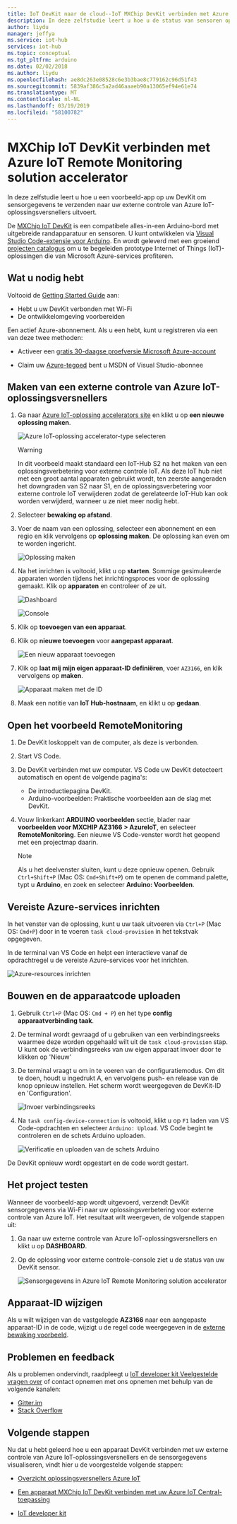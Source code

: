 ```yaml
---
title: IoT DevKit naar de cloud--IoT MXChip DevKit verbinden met Azure IoT Hub | Microsoft Docs
description: In deze zelfstudie leert u hoe u de status van sensoren op IoT DevKit AZ3166 verzendt naar de oplossingsverbetering voor externe controle van Azure IoT.
author: liydu
manager: jeffya
ms.service: iot-hub
services: iot-hub
ms.topic: conceptual
ms.tgt_pltfrm: arduino
ms.date: 02/02/2018
ms.author: liydu
ms.openlocfilehash: ae8dc263e08528c6e3b3bae8c779162c96d51f43
ms.sourcegitcommit: 5839af386c5a2ad46aaaeb90a13065ef94e61e74
ms.translationtype: MT
ms.contentlocale: nl-NL
ms.lasthandoff: 03/19/2019
ms.locfileid: "58100782"
---
```

# <a name="connect-mxchip-iot-devkit-to-azure-iot-remote-monitoring-solution-accelerator"></a>MXChip IoT DevKit verbinden met Azure IoT Remote Monitoring solution accelerator

In deze zelfstudie leert u hoe u een voorbeeld-app op uw DevKit om sensorgegevens te verzenden naar uw externe controle van Azure IoT-oplossingsversnellers uitvoert.

De [MXChip IoT DevKit](https://aka.ms/iot-devkit) is een compatibele alles-in-een Arduino-bord met uitgebreide randapparatuur en sensoren. U kunt ontwikkelen via [Visual Studio Code-extensie voor Arduino](https://aka.ms/arduino). En wordt geleverd met een groeiend [projecten catalogus](https://microsoft.github.io/azure-iot-developer-kit/docs/projects/) om u te begeleiden prototype Internet of Things (IoT)-oplossingen die van Microsoft Azure-services profiteren.

## <a name="what-you-need"></a>Wat u nodig hebt

Voltooid de [Getting Started Guide](https://docs.microsoft.com/azure/iot-hub/iot-hub-arduino-iot-devkit-az3166-get-started) aan:

* Hebt u uw DevKit verbonden met Wi-Fi
* De ontwikkelomgeving voorbereiden

Een actief Azure-abonnement. Als u een hebt, kunt u registreren via een van deze twee methoden:

* Activeer een [gratis 30-daagse proefversie Microsoft Azure-account](https://azure.microsoft.com/free/)

* Claim uw [Azure-tegoed](https://azure.microsoft.com/pricing/member-offers/msdn-benefits-details/) bent u MSDN of Visual Studio-abonnee

## <a name="create-an-azure-iot-remote-monitoring-solution-accelerator"></a>Maken van een externe controle van Azure IoT-oplossingsversnellers

1. Ga naar [Azure IoT-oplossing accelerators site](https://www.azureiotsolutions.com/) en klikt u op **een nieuwe oplossing maken**.

   ![Azure IoT-oplossing accelerator-type selecteren](media/iot-hub-arduino-iot-devkit-az3166-devkit-remote-monitoring/azure-iot-suite-solution-types.png)

   > [!WARNING]
   > In dit voorbeeld maakt standaard een IoT-Hub S2 na het maken van een oplossingsverbetering voor externe controle IoT. Als deze IoT hub niet met een groot aantal apparaten gebruikt wordt, ten zeerste aangeraden het downgraden van S2 naar S1, en de oplossingsverbetering voor externe controle IoT verwijderen zodat de gerelateerde IoT-Hub kan ook worden verwijderd, wanneer u ze niet meer nodig hebt. 

2. Selecteer **bewaking op afstand**.

3. Voer de naam van een oplossing, selecteer een abonnement en een regio en klik vervolgens op **oplossing maken**. De oplossing kan even om te worden ingericht.
  
   ![Oplossing maken](media/iot-hub-arduino-iot-devkit-az3166-devkit-remote-monitoring/azure-iot-suite-new-solution.png)

4. Na het inrichten is voltooid, klikt u op **starten**. Sommige gesimuleerde apparaten worden tijdens het inrichtingsproces voor de oplossing gemaakt. Klik op **apparaten** en controleer of ze uit.

   ![Dashboard](media/iot-hub-arduino-iot-devkit-az3166-devkit-remote-monitoring/azure-iot-suite-new-solution-created.png)
  
   ![Console](media/iot-hub-arduino-iot-devkit-az3166-devkit-remote-monitoring/azure-iot-suite-console.png)

5. Klik op **toevoegen van een apparaat**.

6. Klik op **nieuwe toevoegen** voor **aangepast apparaat**.
  
   ![Een nieuw apparaat toevoegen](media/iot-hub-arduino-iot-devkit-az3166-devkit-remote-monitoring/azure-iot-suite-add-new-device.png)

7. Klik op **laat mij mijn eigen apparaat-ID definiëren**, voer `AZ3166`, en klik vervolgens op **maken**.
  
   ![Apparaat maken met de ID](media/iot-hub-arduino-iot-devkit-az3166-devkit-remote-monitoring/azure-iot-suite-new-device-configuration.png)

8. Maak een notitie van **IoT Hub-hostnaam**, en klikt u op **gedaan**.

## <a name="open-the-remotemonitoring-sample"></a>Open het voorbeeld RemoteMonitoring

1. De DevKit loskoppelt van de computer, als deze is verbonden.

2. Start VS Code.

3. De DevKit verbinden met uw computer. VS Code uw DevKit detecteert automatisch en opent de volgende pagina's:

   * De introductiepagina DevKit.
   * Arduino-voorbeelden: Praktische voorbeelden aan de slag met DevKit.

4. Vouw linkerkant **ARDUINO voorbeelden** sectie, blader naar **voorbeelden voor MXCHIP AZ3166 > AzureIoT**, en selecteer **RemoteMonitoring**. Een nieuwe VS Code-venster wordt het geopend met een projectmap daarin.

   > [!NOTE]
   > Als u het deelvenster sluiten, kunt u deze opnieuw openen. Gebruik `Ctrl+Shift+P` (Mac OS: `Cmd+Shift+P`) om te openen de command palette, typt u **Arduino**, en zoek en selecteer **Arduino: Voorbeelden**.

## <a name="provision-required-azure-services"></a>Vereiste Azure-services inrichten

In het venster van de oplossing, kunt u uw taak uitvoeren via `Ctrl+P` (Mac OS: `Cmd+P`) door in te voeren `task cloud-provision` in het tekstvak opgegeven.

In de terminal van VS Code en helpt een interactieve vanaf de opdrachtregel u de vereiste Azure-services voor het inrichten.

![Azure-resources inrichten](media/iot-hub-arduino-iot-devkit-az3166-devkit-remote-monitoring/provision.png)

## <a name="build-and-upload-the-device-code"></a>Bouwen en de apparaatcode uploaden

1. Gebruik `Ctrl+P` (Mac OS: `Cmd + P`) en het type **config apparaatverbinding taak**.

2. De terminal wordt gevraagd of u gebruiken van een verbindingsreeks waarmee deze worden opgehaald wilt uit de `task cloud-provision` stap. U kunt ook de verbindingsreeks van uw eigen apparaat invoer door te klikken op 'Nieuw'

3. De terminal vraagt u om in te voeren van de configuratiemodus. Om dit te doen, houdt u ingedrukt A, en vervolgens push- en release van de knop opnieuw instellen. Het scherm wordt weergegeven de DevKit-ID en 'Configuration'.

   ![Invoer verbindingsreeks](media/iot-hub-arduino-iot-devkit-az3166-devkit-remote-monitoring/config-device-connection.png)

4. Na `task config-device-connection` is voltooid, klikt u op `F1` laden van VS Code-opdrachten en selecteer `Arduino: Upload`. VS Code begint te controleren en de schets Arduino uploaden.
  
   ![Verificatie en uploaden van de schets Arduino](media/iot-hub-arduino-iot-devkit-az3166-devkit-remote-monitoring/arduino-upload.png)

De DevKit opnieuw wordt opgestart en de code wordt gestart.

## <a name="test-the-project"></a>Het project testen

Wanneer de voorbeeld-app wordt uitgevoerd, verzendt DevKit sensorgegevens via Wi-Fi naar uw oplossingsverbetering voor externe controle van Azure IoT. Het resultaat wilt weergeven, de volgende stappen uit:

1. Ga naar uw externe controle van Azure IoT-oplossingsversnellers en klikt u op **DASHBOARD**.

2. Op de oplossing voor externe controle-console ziet u de status van uw DevKit sensor.

   ![Sensorgegevens in Azure IoT Remote Monitoring solution accelerator](media/iot-hub-arduino-iot-devkit-az3166-devkit-remote-monitoring/sensor-status.png)

## <a name="change-device-id"></a>Apparaat-ID wijzigen

Als u wilt wijzigen van de vastgelegde **AZ3166** naar een aangepaste apparaat-ID in de code, wijzigt u de regel code weergegeven in de [externe bewaking voorbeeld](https://github.com/Microsoft/devkit-sdk/blob/master/AZ3166/src/libraries/AzureIoT/examples/RemoteMonitoring/RemoteMonitoring.ino#L23).

## <a name="problems-and-feedback"></a>Problemen en feedback

Als u problemen ondervindt, raadpleegt u [IoT developer kit Veelgestelde vragen over](https://microsoft.github.io/azure-iot-developer-kit/docs/faq/) of contact opnemen met ons opnemen met behulp van de volgende kanalen:

* [Gitter.im](https://gitter.im/Microsoft/azure-iot-developer-kit)
* [Stack Overflow](https://stackoverflow.com/questions/tagged/iot-devkit)

## <a name="next-steps"></a>Volgende stappen

Nu dat u hebt geleerd hoe u een apparaat DevKit verbinden met uw externe controle van Azure IoT-oplossingsversnellers en de sensorgegevens visualiseren, vindt hier u de voorgestelde volgende stappen:

* [Overzicht oplossingsversnellers Azure IoT](https://docs.microsoft.com/azure/iot-suite/)

* [Een apparaat MXChip IoT DevKit verbinden met uw Azure IoT Central-toepassing](https://docs.microsoft.com/microsoft-iot-central/howto-connect-devkit)

* [IoT developer kit](https://microsoft.github.io/azure-iot-developer-kit/) 
